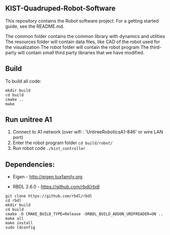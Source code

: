## KIST-Quadruped-Robot-Software
This repository contains the Robot software project.  For a getting started guide, see the README.md.

The common folder contains the common library with dynamics and utilities
The resources folder will contain data files, like CAD of the robot used for the visualization
The robot folder will contain the robot program
The third-party will contain *small* third party libraries that we have modified.

## Build
To build all code:
```
mkdir build
cd build
cmake ..
make
```

## Run unitree A1 
1. Connect to A1 network (over wifi : 'UntireeRoboticsA1-846'  or wire LAN port)
2. Enter the robot program folder `cd build/robot/`
3. Run robot code `./kist_controller` 



## Dependencies:

- Eigen - http://eigen.tuxfamily.org

- RBDL 2.6.0 - https://github.com/rbdl/rbdl
```
git clone https://github.com/rbdl/rbdl
cd rbdl
mkdir build
cd build
cmake -D CMAKE_BUILD_TYPE=Release -DRBDL_BUILD_ADDON_URDFREADER=ON ..
make all
make install
sudo ldconfig
```